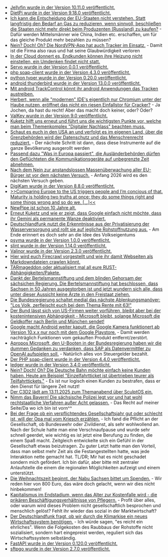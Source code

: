 * [Jellyfin wurde in der Version 10.11.0 veröffentlicht.](https://github.com/jellyfin/jellyfin/releases/tag/v10.11.0)
* [DietPi wurde in der Version 9.18.0 veröffentlicht.](https://github.com/MichaIng/DietPi/releases/tag/v9.18)
* [Ich kann die Entscheidung der EU-Staaten nicht verstehen. Statt langfristig den Bedarf an Gas zu reduzieren, wenn sinnvoll, beschließen die Staaten nicht mehr direkt beim Produzenten (Russland) zu kaufen?](https://www.deutschlandfunk.de/eu-energieminister-stimmen-fuer-ausstieg-aus-russischem-gas-102.html) - Dafür werden Mittelsmänner wie China, Indien etc. erschaffen, um für das gleiche Produkt mehr bezahlen zu müssen?
* [Nein? Doch! Oh? Die NordVPN-App hat auch Tracker im Einsatz.](https://www.kuketz-blog.de/nordvpn-bestreitet-den-einsatz-von-trackern-doch-ein-app-mitschnitt-zeigt-ein-anderes-bild/) - Damit ist die Firma also raus und hat seine Glaubwürdigkeit verloren
* [In der Cloud donnert es, Endkunden können ihre Heizung nicht einstellen, ein Umdenken findet nicht statt.](https://tuxproject.de/blog/2025/10/wer-sich-in-die-cloud-begibt-der-kommt-darin-um-9/)
* [Servo wurde in der Version 0.0.1 veröffentlicht.](https://www.phoronix.com/news/Servo-0.0.1-Released)
* [php soap-client wurde in der Version 4.3.0 veröffentlicht.](https://github.com/phpro/soap-client/releases/tag/4.3.0)
* [python typer wurde in der Version 0.20.0 veröffentlicht.](https://github.com/fastapi/typer/releases/tag/0.20.0)
* [android thunderbird wurde in der Version 13.0.0 veröffentlicht.](https://github.com/thunderbird/thunderbird-android/releases/tag/THUNDERBIRD_13_0)
* [Mit android TrackControl könnt ihr android Anwendungen das Tracken austreiben.](https://github.com/TrackerControl/tracker-control-android)
* [Herbert, wenn alle "modernen" IDE's eigentlich nur Chromium unter der Haube nutzen, eröffnet das nicht ein riesen Einfallstor für Cracker?](https://www.bleepingcomputer.com/news/security/cursor-windsurf-ides-riddled-with-94-plus-n-day-chromium-vulnerabilities/) - Ja Jochen, da hast du recht! Aber das macht doch keiner, oder? Oder?
* [ValKey wurde in der Version 9.0 veröffentlicht.](https://www.linuxfoundation.org/press/valkey-9.0-delivers-performance-and-resiliency-for-real-time-workloads)
* [Kuketz hilft uns erneut und führt uns die wichtigsten Punkte vor, welche man beim Themenkomplex "Digitaler Nachlass" beachten muss.](https://www.kuketz-blog.de/digitaler-nachlass-grundlagen-praxistaugliche-umsetzung/)
* [Schaut es euch in den USA an und verfolgt es im eigenen Land, über die Grenzbehörden wird der Datenschutz und das Menschrenrecht reduziert.](https://netzpolitik.org/2025/ice-ruestet-auf-amerikanische-abschiebebehoerde-will-soziale-medien-ueberwachen/) - Der nächste Schritt ist dann, dass diese Instrumente auf die ganze Bevölkerung ausgerollt werden
* [Passend dazu "Was in Europa passiert", die Ausländerbehörden dürfen den Geflüchteten die Kommunikationsgeräte auf unbegrenzte Zeit abnehmen.](https://netzpolitik.org/2025/eingezogene-handys-eine-haerte-die-nur-schwaeche-zeigt/)
* [Nach dem Nein zur anstandslossen Massenüberwachung aller EU-Bürger ist vor dem nächsten Versuch.](https://netzpolitik.org/2025/interne-dokumente-eu-arbeitet-an-ausufernder-vorratsdatenspeicherung/) - Anfang 2026 wird es den nächsten Versuch geben.
* [DigiKam wurde in der Version 8.8.0 veröffentlicht.](https://lwn.net/Articles/1042823/)
* [>>Comparing Europe to the US triggers people and I’m concious of that. Maturity is holding two truths at once: they do some things right and some things wrong and so do we. [...]<<](https://lucumr.pocoo.org/2025/10/21/eu-resigation/)
* [NewPipe ist schon 10 Jahre alt.](https://newpipe.net/blog/pinned/announcement/newpipe-turns-10/)
* [Erneut Kuketz und wie er zeigt, dass Google einfach nicht möchte, dass ihr Gemini als permanente Wanze deaktiviert.](https://www.kuketz-blog.de/google-gemini-unter-android-deaktivieren-was-wirklich-funktioniert/)
* [Deutschlandfunk nutzt die Erkenntnisse aus der Privatisierung der Wasserversorgung und rollt sie auf jegliche Rohstoffnutzung aus.](https://www.deutschlandfunk.de/commons-ressourcen-rohstoffe-schutz-handel-100.html) - Am Ende erinnert es doch sehr an die Idee des Volkseigentums
* [psyma wurde in der Version 1.0.0 veröffentlicht.](https://github.com/kellerza/pysma/releases/tag/v1.0.0)
* [slint wurde in der Version 1.14.0 veröffentlicht.](https://github.com/slint-ui/slint/releases/tag/v1.14.0)
* [Valinor wurde in der Version 2.3.0 veröffentlicht.](https://github.com/CuyZ/Valinor/releases/tag/2.3.0)
* [Hier wird euch Firecrawl vorgestellt und wie ihr damit Webseiten als Markdowndateien crawlen könnt.](https://www.freecodecamp.org/news/how-to-turn-websites-into-llm-ready-data-using-firecrawl/)
* [TARmageddon oder aktualisiert mal all eure RUST-Abhängigkeiten/Pakete.](https://www.bleepingcomputer.com/news/security/tarmageddon-flaw-in-abandoned-rust-library-enables-rce-attacks/)
* [Dankt der Bertelsmannstiftung und dem blinden Gehorsam der sächsichen Regierung. Die Bertelsmannstiftung hat beschlossen, dass Sachsen in 50 Jahren ausgestorben ist und jetzt wundern sich alle, dass unter dieser Aussicht keine Ärzte in den Freistaat ziehen.](https://www.mdr.de/nachrichten/sachsen/bautzen/bautzen-hoyerswerda-kamenz/kinderarzt-termin-suche-patienten-100.html)
* [Die Bundesregierung schaltet medial das nächste Ablenkungsmanöver: "Los Volk, zerfleischt euch bei dem Thema Rente mit 63!"](https://www.deutschlandfunk.de/rente-vorzeitig-fruehrente-pro-contra-100.html)
* [Der Bund lässt sich von US-Firmen weiter vorführen, bleibt aber bei der kostenintensiven Abhängigkeit - Microsoft bleibt, solange Microsoft die Geldkoffer nach Berlin und München sendet!](https://netzpolitik.org/2025/digitalministerium-ratlos-keine-strategie-fuer-umstieg-auf-windows-11/)
* [Google macht Android weiter kaputt, die Google Kamera funktionert ab Version 10.x.x nur noch mit dem Google Playstore.](https://www.kuketz-blog.de/google-kamera-ab-version-10-x-erfordert-play-services-downgrade-noetig/) - Damit werden nachträglich Funktionen vom gekauften Produkt entfernt/zerstört.
* [Apropos Microsoft, den U-Booten in der Bundesregierung haben wir die dummen Gedanken zu verdanken, dass SAP als Datenvermittler zu OpenAI aufspielen soll.](https://netzpolitik.org/2025/sap-und-openai-wie-die-oeffentliche-verwaltung-mit-ki-noch-abhaengiger-von-big-tech-wird/) - Natürlich alles von Steuergelder bezahlt.
* [Der PHP soap-client wurde in der Version 4.4.0 veröffentlicht.](https://github.com/phpro/soap-client/releases/tag/4.4.0)
* [ledger wurde in der Version 3.4.0 veröffentlicht.](https://github.com/ledger/ledger/releases/tag/v3.4.0)
* [Nein? Doch! Oh? Die Deutsche Bahn möchte einfach keine Kunden haben. Heute am Beispiel "Einzelfahrtticket ist übertrieben teurer als Teilfahrttickets."](https://www.mdr.de/nachrichten/sachsen-anhalt/magdeburg/bahn-hack-tickets-lukas-weihrauch-100.html) - Es ist nur logisch einen Kunden zu bestrafen, dass er den Dienst für längere Zeit nutzt!
* [Der C3D2 lädt am 13.11.2025 zum Themanabend über SculptOS ein.](https://c3d2.de/news/ta-20251113-sculptos.html)
* [Nimm das Bayern! Die sächsische Polizei legt vor und hat wohl rechtstaatliche Verfahren außer Acht gelassen.](https://netzpolitik.org/2025/adenauer-bus-affaere-saechsische-polizei-in-erklaerungsnot/) - Das Recht auf meiner Seite/Da wo ich bin ist vorn^^
* [Bei der Frage ob ein verpflichtendes Gesellschaftsjahr gut oder schlecht ist, will der Opa mal vom Kriesch erzählen.](https://www.deutschlandfunk.de/gesellschaftsjahr-wehrpflicht-gruene-100.html) - Ich fand die Pflicht an der Gesellschaft, ob Bundeswehr oder Zivildienst, als sehr wohlwollend an. Nach der Schule hatte man eine Verschnaufpause und wurde sehr schnell geerdet, wie wichtig es ist jetzt eine Berufung zu finden, die einem Spaß macht. Zeitgleich entwickelte sich ein Gefühl in der Gesellschaft etwas beizutragen. Zu guter Letzt hatte man den Vorteil, dass man selbst mehr Zeit als die Festangestellten hatte, was jede Interaktion nette gemacht hat. TL/DR; Mir hat es nicht geschadet sondern mich gefördert. Ich bin dafür, aber bitte mit zentraler Anlaufstelle die einem die regionalen Möglichkeiten aufzeigt und einem unterstützt.
* [Die Weihnachtszeit beginnt, der Nabu Sachsen bittet um Spenden.](https://sachsen.nabu.de/tiereundpflanzen/amphibien/36668.html) - Wir reden hier von 800 Euro, das wäre doch gelacht, wenn wir dies nicht hinbekommen!
* [Kapitalismus im Endstadium, wenn das Alter zur Kostenfalle wird - die prikären Beschäftigungsverhältnisse von Pflegern.](https://www.deutschlandfunk.de/haeusliche-pflege-24-stunden-betreuung-100.html) - Profit über alles, oder warum wird dieses Problem nicht gesellschaftlich besprochen und menschlich gelöst? Fehlt ihr wieder das sozial in der Marktwirtschaft?
* [Der Deutschlandfunk fragt, ob wir durch die Klimarkise ein neues Wirtschaftssystem benötigen.](https://www.deutschlandfunk.de/geht-klimawende-im-kapitalismus-100.html) - Ich würde sagen, "es reicht ein ehrliches". Wenn die Folgekosten des Raubbaus der Rohstoffe nicht sozialisiert, sondern hart eingepreist werden, reguliert sich das Wirtschaftssystem selbständig.
* [FastAPI wurde in der Version 0.120.0 veröffentlicht.](https://github.com/fastapi/fastapi/releases/tag/0.120.0)
* [sftpgo wurde in der Version 2.7.0 veröffentlicht.](https://github.com/drakkan/sftpgo/releases/tag/v2.7.0)
